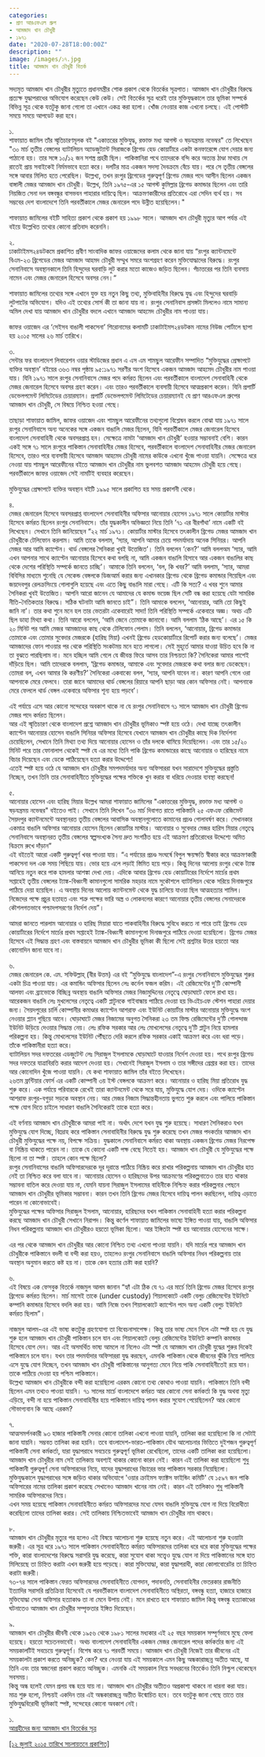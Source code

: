 ```yaml
---
categories:
- প্রাণ আরএফএল গ্রুপ
- আমজাদ খান চৌধুরী
- ১৯৭১
date: "2020-07-28T18:00:00Z"
description: ""
image: /images/১৭.jpg
title: আমজাদ খান চৌধুরী বিতর্ক
---
```

সদ্যমৃত আমজাদ খান চৌধুরীর মৃত্যুতে প্রধানমন্ত্রীর শোক প্রকাশ থেকে বিতর্কের সূত্রপাত। আমজাদ খান চৌধুরীর বিরুদ্ধে প্রত্যক্ষ যুদ্ধাপরাধের অভিযোগ করেছেন কেউ কেউ। সেই বিতর্কের সূত্র ধরেই তার মুক্তিযুদ্ধকালে তার ভূমিকা সম্পর্কে বিভিন্ন সূত্র থেকে যতটুকু জানা গেলো তা এখানে একত্র করা হলো। খোঁজ নেওয়ার কাজ এখনো চলছে। এই পোস্টটি সময়ে সময়ে আপডেট করা হবে।

১.  
শাফায়াত জামিল তাঁর স্মৃতিচারণমূলক বই "একাত্তরের মুক্তিযুদ্ধ, রক্তাক্ত মধ্য আগস্ট ও ষড়যন্ত্রময় নভেম্বর" তে লিখেছেন "৩০ মার্চ তৃতীয় বেঙ্গলের ব্যাটালিয়ন অ্যাডজুট্যান্ট সিরাজকে ব্রিগেড হেড কোয়ার্টারে একটা কনফারেন্সে যোগ দেয়ার জন্য পাঠানো হয়। তার সঙ্গে ১০/১২ জন সশস্ত্র প্রহরী ছিল। পাকিস্তানিরা পথে তাদেরকে বন্দি করে অত্যন্ত ঠাণ্ডা মাথায় সে রাতেই প্রায় সবাইকেই নির্মমভাবে হত্যা করে। দলটির মাত্র একজন সদস্য দৈবক্রমে বেঁচে যায়। পরে সে তৃতীয় বেঙ্গলের সঙ্গে আবার মিলিত হতে পেরেছিল। উল্লেখ্য, তখন রংপুর ব্রিগেডের গুরুত্বপূর্ণ ব্রিগেড মেজর পদে আসীন ছিলেন একজন বাঙ্গালী মেজর আমজাদ খান চৌধুরী। উল্লেখ, তিনি ১৯৭৫-এর ১৫ আগস্ট কুমিল্লার ব্রিগেড কমান্ডার ছিলেন এবং তারি নিয়জিত সেনা দল বঙ্গবন্ধুর বাসভবন পাহারার দায়িত্বে ছিল। আক্রমণকারীদের প্রতিরোধে এরা সেদিন ব্যর্থ হয়। সব সম্ভবের দেশ বাংলাদেশে তিনি পরবর্তীকালে মেজর জেনারেল পদে উন্নীত হয়েছিলেন।"

শাফায়াত জামিলের বইটি সাহিত্য প্রকাশ থেকে প্রকাশ হয় ১৯৯৮ সালে। আমজাদ খান চৌধুরী মৃত্যুর আগ পর্যন্ত এই বইয়ে উল্লেখিত তথ্যের কোনো প্রতিবাদ করেননি।

২.  
ঢাকাটাইমস২৪ডটকমে প্রকাশিত প্রবীণ সাংবাদিক জাফর ওয়াজেদের কলাম থেকে জানা যায় “রংপুর ক্যান্টনমেন্টে বিএম-২৩ ব্রিগেডের মেজর আমজাদ আহমদ চৌধুরী সম্মুখ সমরে অংশগ্রহণ করেন মুক্তিযোদ্ধাদের বিরুদ্ধে। রংপুর সেনানিবাসে অবস্থানকালে তিনি হিন্দুদের ঘরবাড়ি লুট করার মতো কাজেও জড়িত ছিলেন। পঁচাত্তরের পর তিনি ব্যবসায় নামেন এবং মেজর জেনারেল হিসেবে অবসর নেন।“

শাফায়াত জামিলের তথ্যের সঙ্গে এখানে যুক্ত হয় নতুন কিছু তথ্য, মুক্তিবাহিনীর বিরুদ্ধে যুদ্ধ এবং হিন্দুদের ঘরবাড়ি লুটপাটের অভিযোগ। যদিও এই তথ্যের সোর্স কী তা জানা যায় না। রংপুর সেনানিবাস প্রসঙ্গটা মিললেও নামে সামান্য অমিল দেখা যায় আমজাদ খান চৌধুরীর বদলে এখানে আমজাদ আহমেদ চৌধুরীর নাম পাওয়া যায়।

জাফর ওয়াজেদ এর ‘সেইসব বাঙালী পাকসেনা’ শিরোনামের কলামটি ঢাকাটাইমস২৪ডটকম নামের নিউজ পোর্টালে ছাপা হয় ২০১৫ সালের ২৬ মার্চ তারিখে।

৩.  
সেন্টার ফর বাংলাদেশ লিবারেশন ওয়ার স্টাডিজের প্রধান এ এস এম শামছুল আরেফীন সম্পাদিত “মুক্তিযুদ্ধের প্রেক্ষাপটে ব্যক্তির অবস্থান’ বইয়ের ৩৬৩ নম্বর পৃষ্ঠায় ৯৫:১৯৭১ সরণীর অংশ হিসেবে একজন আমজাদ আহমেদ চৌধুরীর নাম পাওয়া যায়। যিনি ১৯৭১ সালে রংপুর সেনানিবাসে মেজর পদে কর্মরত ছিলেন এবং পরবর্তীকালে বাংলাদেশ সেনাবাহিনী থেকে মেজর জেনারেল হিসেবে অবসর গ্রহণ করেন। এবং তারও পরবর্তীকালে ব্যবসায়ী হিসেবে আত্মপ্রকাশ করেন। যিনি প্রপার্টি ডেভেলপমেন্ট লিমিটেডের চেয়ারম্যান। প্রপার্টি ডেভেলপমেন্ট লিমিটেডের চেয়ারম্যানই যে প্রাণ আরএফএল গ্রুপের আমজাদ খান চৌধুরী, সে বিষয়ে নিশ্চিত হওয়া গেছে।

তাছাড়া শাফায়াত জামিল, জাফর ওয়াজেদ এবং শামছুল আরেফীনের তথ্যগুলো বিশ্লেষন করলে বোঝা যায় ১৯৭১ সালে রংপুর সেনানিবাসে অন্য অনেকের সঙ্গে একজন বাঙালি মেজর ছিলেন, যিনি পরবর্তীকালে মেজর জেনারেল হিসেবে বাংলাদেশ সেনাবাহিনী থেকে অবসরপ্রাপ্ত হন। সেক্ষেত্রে নামটা ‘আমজাদ খান চৌধুরী’ হওয়ার সম্ভাবনাই বেশি। কারন একই সঙ্গে ৭১ সালে রংপুরে পাকিস্তান সেনাবাহিনীর মেজর হিসেবে, পরবর্তীকালে বাংলাদেশ সেনাবাহিনীর মেজর জেনারেল হিসেবে, তারও পরে ব্যবসায়ী হিসেবে আমজাদ আহমেদ চৌধুরী নামের কাউকে এখনো খুঁজে পাওয়া যায়নি। সেক্ষেত্রে ধরে নেওয়া যায় শামছুল আরেফীনের বইতে আমজাদ খান চৌধুরীর নাম ভুলবশত আমজাদ আহমেদ চৌধুরী হয়ে গেছে। পরবর্তীকালে জাফর ওয়াজেদ সেই নামটিই ব্যবহার করেছেন।

মুক্তিযুদ্ধের প্রেক্ষাপটে ব্যক্তির অবস্থান বইটি ১৯৯৫ সালে প্রকাশিত হয় সময় প্রকাশনী থেকে।

৪.  
মেজর জেনারেল হিসেবে অবসরপ্রাপ্ত বাংলাদেশ সেনাবাহিনীর অফিসার আনোয়ার হোসেন ১৯৭১ সালে কোয়ার্টার মাস্টার হিসেবে কর্মরত ছিলেন রংপুর সেনানিবাসে। তাঁর যুদ্ধকালীন অভিজ্ঞতা নিয়ে তিনি ’৭১ এর বীরগাঁথা’ নামে একটি বই লিখেছেন। সেখানে তিনি জানিয়েছেন “২২ মার্চ ১৯৭১। কোয়ার্টার মাস্টার হিসেবে তৎকালীন ব্রিগেড মেজর আমজাদ খান চৌধুরীকে টেলিফোন করলাম। আমি তাকে বললাম, ‘স্যার, আপনি আমার চেয়ে পদমর্যাদায় অনেক সিনিয়র। আপনি মেজর আর আমি ক্যাপ্টেন। থার্ড বেঙ্গলের সৈনিকরা খুবই উত্তেজিত’। তিনি বললেন ‘কেন?’ আমি বললঅম ‘স্যার, আমি এখন আপনার সাথে ক্যাপ্টেন আনোয়ার হিসেবে কথা বলছি না, আমি একজন বাঙালি হিসাবে আর একজন বাঙালির কাছ থেকে দেশের পরিস্থিতি সম্পর্কে জানতে চাচ্ছি’। আমাকে তিনি বললেন, ‘বল, কি খবর?’ আমি বললাম, ‘স্যার, আমরা বিবিসির মাধ্যমে শুনেছি যে সেকেন্ড বেঙ্গলকে ডিজআর্ম করার জন্য এখানকার ব্রিগেড থেকে ব্রিগেড কমান্ডার গিয়েছিল এবং জয়দেবপুর রেলক্রসিংয়ে গোলাগুলি হয়েছে এবং এতে কিছু বাঙালি মারা গেছে। এটি কি সত্য? এ খবর শুনে আমার সৈনিকরা খুবই উত্তেজিত। আপনি আরো জানেন যে আমাদের যে কমান্ড ভয়েজ ছিল সেটি বন্ধ করা হয়েছে যেটা সামরিক নীতি-নৈতিকতার বিরুদ্ধে। সঠিক ঘটনাটা আমি জানতে চাই”। তিনি আমাকে বললেন, ‘আনোয়ার, আমি তো কিছুই জানি না’। তার কথা শুনে মনে হল তার ভেতরটা একেবারেই সাদা! তিনি পরিস্থিতি সম্পর্কে একেবারে অজ্ঞ। অথচ এটি ছিল ডাহা মিথ্যা কথা। তিনি আরো বললেন, ‘আমি জেনে তোমাকে জানাবো। আমি বললাম ‘ঠিক আছে’। এর ১৫ কি ২০ মিনিট পর আমি মেজর আমজাদের কাছ থেকে টেলিফোন পেলাম। তিনি বললেন, ‘আনোয়ার, ব্রিগেড কমান্ডার তোমাকে এবং তোমার সুবেদার মেজরকে (হারিছ মিয়া) এখনই ব্রিগেড হেডকোয়ার্টারে রিপোর্ট করার জন্য বলেছে’। মেজর আমজাদের ফোন পাওয়ার পর থেকে পরিস্থিতি সংকটময় মনে হতে লাগলো। সেই মুহূর্তে আমার যাওয়া উচিত হবে কি না তা বুঝতে পারছিলাম না। মনে হচ্ছিল আমি গেলে যে জীবন্ত ফিরে আসব তার নিশ্চয়তা কি? সৈনিকেরা আমার পাশেই দাঁড়িয়ে ছিল। আমি তাদেরকে বললাম, ‘ব্রিগেড কমান্ডার, আমাকে এবং সুবেদার মেজরকে কথা বলার জন্য ডেকেছেন। তোমরা বল, এখন আমার কি করণীয়?’ সৈনিকেরা একবাক্যে বলল, ‘স্যার, আপনি যাবেন না। কারণ আপনি গেলে ওরা আপনাকে মেরে ফেলবে। তারা জানে আমাদের থার্ড বেঙ্গলের রিয়ারে আপনি ছাড়া আর কোন অফিসার নেই। আপনাকে মেরে ফেললে থার্ড বেঙ্গল একেবারে অফিসার শূন্য হয়ে পড়বে’।

এই পর্যায়ে এসে আর কোনো সন্দেহের অবকাশ থাকে না যে রংপুর সেনানিবাসে ৭১ সালে আমজাদ খান চৌধুরী ব্রিগেড মেজর পদে কর্মরত ছিলেন।  
আর এই স্মৃতিচারণ থেকে বাংলাদেশ প্রশ্নে আমজাদ খান চৌধুরীর ভূমিকাও স্পষ্ট হয়ে ওঠে। দেখা যাচ্ছে তৎকালীন ক্যাপ্টেন আনোয়ার হোসেন বাঙালি সিনিয়র অফিসার হিসেবে যেখানে আমজাদ খান চৌধুরীর কাছে দিক নির্দেশনা চেয়েছিলেন, সেখানে তিনি মিথ্যা তথ্য দিয়ে আনোয়ার হোসেন ও তাঁর দলকে থামিয়ে দিয়েছিলেন। এবং তার ১৫/২০ মিনিট পরে তার ফোনালাপ থেকেই স্পষ্ট যে এর মধ্যে তিনি পাকি ব্রিগেড কমান্ডারের কাছে আনোয়ার ও হারিছের নামে বিচার দিয়েছেন এবং ডেকে পাঠিয়েছেন হত্যা করার উদ্দেশ্যে!  
এতেই স্পষ্ট হয়ে ওঠে যে আমজাদ খান চৌধুরীর সমপদমর্যাদার অন্য অফিসাররা যখন সারাদেশে মুক্তিযুদ্ধের প্রস্তুতি নিচ্ছেন, তখন তিনি তার সেনাবাহিনীতে মুক্তিযুদ্ধের পক্ষের শক্তিকে খুন করার বা ধরিয়ে দেওয়ার ব্যবস্থা করছেন!

৫.  
আনোয়ার হোসেন এবং হারিছ মিয়ার উল্লেখ আমরা শাফায়াত জামিলের "একাত্তরের মুক্তিযুদ্ধ, রক্তাক্ত মধ্য আগস্ট ও ষড়যন্ত্রময় নভেম্বর" বইতেও পাই। সেখানে তিনি লিখেন “৩০ মার্চ দিবাগত রাতে পাকিস্তানি ২৫ এফএফ রেজিমেন্ট সৈয়দপুর ক্যান্টনমেন্টে অবস্থানরত তৃতীয় বেঙ্গলের আবাসিক অবস্থানগুলোতে কামানের প্রচণ্ড গোলাবর্ষণ করে। সেখানকার একমাত্র বাঙালি অফিসার আনোয়ার হোসেন ছিলেন কোয়ার্টার মাস্টার। আনোয়ার ও সুবেদার মেজর হারিস মিয়ার নেতৃত্বে সেনানিবাসে অবস্থানরত তৃতীয় বেঙ্গলের স্বল্পসংখ্যক সৈন্য দ্রুত সংগঠিত হয়ে এই আক্রমণ প্রতিরোধের উদ্দেশ্যে অমিত বিক্রমে রুখে দাঁড়ান”  
এই বইতেই আরো একটি গুরুত্বপূর্ণ খবর পাওয়া যায়। “এ পর্যায়ের প্রচণ্ড সংঘর্ষে বিপুল ক্ষয়ক্ষতি স্বীকার করে আক্রমণকারী পাকসেনা দল এক সময় পিছিয়ে যায়। ভোর হয়ে এলে লড়াই স্তিমিত হয়ে পড়ে। কিন্তু দিনের আলোয় রংপুর থেকে ট্যাঙ্ক আনিয়ে নতুন করে পাক হামলার আশঙ্কা দেখা দেয়। এদিকে আবার ব্রিগেড হেড কোয়ার্টারের নির্দেশে মার্চের প্রথম সপ্তাহেই তৃতীয় বেঙ্গলের ট্যাঙ্ক-বিধ্বংসী কামানগুলো সামরিক মহড়ার নামে সুকৌশলে ব্যাটালিয়ন থেকে সরিয়ে দিনাজপুরে পাঠিয়ে দেয়া হয়েছিল। এ অবস্থায় দিনের আলোয় ক্যান্টনমেন্ট থেকে যুদ্ধ চালিয়ে যাওয়া ছিল আত্মহত্যার শামিল। নিজেদের পক্ষে প্রচুর হতাহত এবং শত্রু পক্ষের ভারি অস্ত্র ও লোকবলের কারণে আনোয়ার তৃতীয় বেঙ্গলের সেনাদেরকে কৌশলগতভাবে পশ্চাদপসরণের নির্দেশ দেয়”।

আমরা জানতে পারলাম আনোয়ার ও হারিছ মিয়ারা যাতে পাকবাহিনীর বিরুদ্ধে সুবিধে করতে না পারে তাই ব্রিগেড হেড কোয়ার্টারের নির্দেশে মার্চের প্রথম সপ্তাহেই ট্যাঙ্ক-বিধ্বংসী কামানগুলো দিনাজপুরে পাঠিয়ে দেওয়া হয়েছিলো। ব্রিগেড মেজর হিসেবে এই সিদ্ধান্ত গ্রহণ এবং বাস্তবায়নে আমজাদ খান চৌধুরীর ভূমিকা কী ছিলো সেই প্রশ্নটার উত্তর হয়তো আর কোনোদিন জানা যাবে না।

৬.  
মেজর জেনারেল কে. এম. সফিউল্লাহ্ (বীর উত্তম) এর বই “মুক্তিযুদ্ধে বাংলাদেশ”-এ রংপুর সেনানিবাসে মুক্তিযুদ্ধের শুরুর একটা চিত্র পাওয়া যায়। এর কমান্ডিং অফিসার ছিলেন লেঃ কর্নেল ফজল করিম। এই রেজিমেন্টের দু’টি কোম্পানী আলফা এবং ব্র্যাভোকে বিচ্ছিন্ন অবস্থায় বাঙালি অফিসার মেজর নিজামুদ্দিনের নেতৃত্বে ঘোড়াঘাটে ফেলে রাখা হয়। আরেকজন বাঙালি লেঃ মুখলেসের নেতৃত্বে একটি প্লাটুনকে গাইবান্ধায় পাঠিয়ে দেওয়া হয় ভিএইচএফ স্টেশন পাহারা দেয়ার জন্য। সৈয়দপুরের চার্লি কোম্পানীর কমাণ্ডার ক্যাপ্টেন আশরাফ এবং ইউনিট কোয়ার্টার মাস্টার আনোয়ার মুক্তিযুদ্ধে অংশ নেওয়ার প্ল্যান গুছিয়ে আনে। ঘোড়াঘাটে মেজর নিজামের অনুগত সৈনিকরা ২৩ তম ফিল্ড রেজিমেন্টের দু’টি গোলন্দাজ ইউনিট উড়িয়ে দেওয়ার সিদ্ধান্ত নেয়। লেঃ রফিক সরকার আর লেঃ মোখলেসের নেতৃত্বে দু’টি প্লাটুন নিয়ে হামলার পরিকল্পনা হয়। কিন্তু মোখলেসের ইউনিট পৌঁছতে দেরি করলে রফিক সরকার একাই আক্রমণ করে এবং ধরা পড়ে। তাঁকে পাকিস্তানীরা হত্যা করে।  
ব্যাটালিয়ন সদর দফতরের এডজুটেন্ট লেঃ সিরাজুল ইসলামকে ঘোড়াঘাটে যাওয়ার নির্দেশ দেওয়া হয়। পথে রংপুর ব্রিগেড সদর দফতরে যাত্রাবিরতি করার আদেশ দেওয়া হয়। সেখানেই সিরাজুল ইসলাম ও তার সঙ্গীদের গ্রেপ্তার করা হয়। তাদের আর কোনোদিন খুঁজে পাওয়া যায়নি। যে কথা শাফায়াত জামিল তাঁর বইতে লিখেছেন।  
২৬তম ফ্রন্টিয়ার ফোর্স এর একটি কোম্পানী ৩য় ইস্ট বেঙ্গলকে আক্রমণ করে। আনোয়ার ও হারিছ মিয়া প্রতিরোধ যুদ্ধ শুরু করে। এক পর্যায়ে পরিবারকে রেখেই তারা ক্যান্টনমেন্ট থেকে সরে যায়, মুক্তিযুদ্ধে যোগ দেয়। ওদিকে ক্যাপ্টেন আশরাফ রংপুর-বগুড়া সড়কে অবস্থান নেয়। আর মেজর নিজাম সিদ্ধান্তহীনতায় ভুগতে শুরু করলে এবং পালিয়ে পাকিস্তান পক্ষে যোগ দিতে চাইলে সাধারণ বাঙালি সৈনিকেরাই তাকে হত্যা করে।

এই বর্ণনায় আমজাদ খান চৌধুরীকে আমরা পাই না। অর্থাৎ দেশে যখন যুদ্ধ শুরু হয়েছে। সাধারণ সৈনিকরাও যখন মুক্তিযুদ্ধে যোগ দিচ্ছে, বিদ্রোহ করে পাকিস্তান সেনাবাহিনীর বিরুদ্ধে যুদ্ধ শুরু করেছে তখন মেজর পদকর্তার আমজাদ খান চৌধুরী মুক্তিযুদ্ধের পক্ষে নয়, বিপক্ষে সক্রিয়। যুদ্ধকালে সেনানিবাসে কর্মরত থাকা অবস্থায় একজন ব্রিগেড মেজর নিরপেক্ষ বা নিষ্ক্রিয় থাকতে পারেন না। তাকে যে কোনো একটি পক্ষ বেছে নিতেই হয়। আমজাদ খান চৌধুরী যে মুক্তিযুদ্ধের পক্ষে ছিলো না তা স্পষ্ট। তাহলে কোন পক্ষে ছিলো?  
রংপুর সেনানিবাসের বাঙালি অফিসারদেরকে দূর দূরান্তে পাঠিয়ে নিষ্ক্রিয় করে রাখার পরিকল্পনায় আমজাদ খান চৌধুরীর হাত নেই তা নিশ্চিত করে বলা যাবে না। আনোয়ার হোসেন ও হারিছদের উপর আক্রমণের পরিকল্পনাতেও তার হাত থাকার সম্ভাবনা বাতিল করে দেওয়া যায় না, যেমনি যায়না সিরাজুল ইসলামের বাহিনীকে নিশ্চিহ্ন করার পরিকল্পনার পেছনে আমজাদ খান চৌধুরীর ভূমিকার সম্ভাবনা। কারন তখন তিনি ব্রিগেড মেজর হিসেবে দায়িত্ব পালন করছিলেন, দায়িত্ব এড়াতে পারেন না কোনোভাবেই।  
মুক্তিযুদ্ধের পক্ষের অফিসার সিরাজুল ইসলাম, আনোয়ার, হারিছদের যখন পাকিস্তান সেনাবাহিনী হত্যা করার পরিকল্পনা করছে আমজাদ খান চৌধুরী সেখানে নিরাপদ। কিন্তু কর্ণেল শাফায়াত জামিলের ভাষ্যে ইঙ্গিত পাওয়া যায়, বাঙালি অফিসার নিধন পরিকল্পনায় আমজাদ খান চৌধুরীরও হয়তো ভূমিকা ছিলো। আর ইঙ্গিতটা স্পষ্ট হয় আনোয়ার হোসেনের সাক্ষে।

এর পর থেকে আমজাদ খান চৌধুরীর আর কোনো নিশ্চিত তথ্য এখনো পাওয়া যায়নি। যদি মার্চের পরে আমজাদ খান চৌধুরীকে পাকিস্তানে বদলী বা বন্দী করা হয়ও, তাহলেও রংপুর সেনানিবাসে বাঙালি অফিসার নিধন পরিকল্পনায় তার অবস্থান অনুমান করতে কষ্ট হয় না। তাকে কেন হত্যার চেষ্টা করা হয়নি?

৬.  
এই বিষয়ে এক ফেসবুক বিতর্কে নাজমুল আলম জানান “হ্যাঁ এটা ঠিক যে ৭১ এর মার্চে তিনি ব্রিগেড মেজর হিসেবে রংপুর ব্রিগেডে কর্মরত ছিলেন। মার্চ মাসেই তাকে (under custody) শিয়ালকোটে একটি বেলুচ রেজিমেন্টের ইউনিটে কম্পানি কমান্ডার হিসেবে বদলি করা হয়। আমি নিজে তখন শিয়ালকোটে ক্যাপ্টেন পদে অন্য একটি বেলুচ ইউনিটে কর্মরত ছিলাম”।

নাজমুল আলম-এর এই ভাষ্য কতটুকু গ্রহণযোগ্য তা বিবেচনাসাপেক্ষ। কিন্তু তার ভাষ্য মেনে নিলে এটা স্পষ্ট হয় যে যুদ্ধ শুরু হলে আমজাদ খান চৌধুরী পাকিস্তান চলে যান এবং শিয়ালকোটে বেলুচ রেজিমেন্টের ইউনিটে কম্পানি কমান্ডার হিসেবে যোগ দেন। আর এই অসমর্থিত ভাষ্য আমলে না নিলেও এটা স্পষ্ট যে আমজাদ খান চৌধুরী যুদ্ধের শুরুর দিকেই পাকিস্তানে চলে যান। যখন তার পদমর্যাদার অফিসাররা যুদ্ধ করছেন, এমনকি পাকিস্তান থেকে জীবনের ঝুঁকি নিয়ে পালিয়ে এসে যুদ্ধে যোগ দিচ্ছেন, তখন আমজাদ খান চৌধুরী পাকিস্তানের আনুগত্য মেনে নিয়ে পাকি সেনাবাহিনীতেই রয়ে যান। তাকে পাঠিয়ে দেওয়া হয় পশ্চিম পাকিস্তানে।  
উল্লেখ্য আমজাদ খান চৌধুরীকে বন্দী করা হয়েছিলো এরকম কোনো তথ্য কোথাও পাওয়া যায়নি। পাকিস্তানে তিনি বন্দী ছিলেন এমন তথ্যও পাওয়া যায়নি। ৭১ সালের মার্চে বাংলাদেশে কর্মরত আর কোনো সেনা কর্মকর্তা কি যুদ্ধ অথবা মৃত্যু এড়িয়ে, বন্দী না হয়ে পাকিস্তান সেনাবাহিনীর হয়ে পাকিস্তানে দায়িত্ব পালন করার সুযোগ পেয়েছিলেন? আর কোনো সৌভাগ্যবান কি আছে এরকম?

৭.  
আত্মসমর্পনকারী ৯৩ হাজার পাকিস্তানী সেনার কোনো তালিকা এখনো পাওয়া যায়নি, তালিকা করা হয়েছিলো কি না সেটাই জানা যায়নি। সম্ভবত তালিকা করা হয়নি। তবে বাংলাদেশ-ভারত-পাকিস্তান যৌথ আলোচনার ভিত্তিতে দুইশজন গুরুত্বপূর্ণ পাকিস্তানী সেনা কর্মকর্তা, যারা যুদ্ধাপরাধে সবচেয়ে গুরুত্বপূর্ণ ভূমিকা রেখেছিলো, তাদের একটি তালিকা করা হয়েছিলো। আমজাদ খান চৌধুরীর নাম সেই তালিকায় অবশ্যই থাকার কোনো কারন নেই। কারন এই তালিকা করা হয়েছিলো শুধু পাকিস্তানী গুরুত্বপূর্ণ সেনা অফিসারদের নিয়ে, যাদের যুদ্ধাপরাধের বিচারের ভার পাকিস্তান সরকার নিয়েছিলো।  
মুক্তিযুদ্ধকালে যুদ্ধাপরাধের সঙ্গে জড়িত থাকার অভিযোগে 'ওয়ার ক্রাইমস ফ্যাক্টস ফাইন্ডিং কমিটি' যে ১৫৯৭ জন পাকি অফিসারের নামের তালিকা প্রকাশ করেছে সেখানেও আমজাদ খানের নাম নেই। কারন এই তালিকাও শুধু পাকিস্তানী সামরিক অফিসারদের নিয়ে।  
এখন সময় হয়েছে পাকিস্তান সেনাবাহিনীতে কর্মরত অফিসারদের মধ্যে যেসব বাঙালি মুক্তিযুদ্ধে যোগ না দিয়ে বিরোধীতা করেছিলো তাদের তালিকা করার। সেই তালিকায় নিশ্চিতভাবেই আমজাদ খান চৌধুরীর নাম থাকবে।

৮.  
আমজাদ খান চৌধুরীর মৃত্যুর পর হলেও এই বিষয়ে আলোচনা শুরু হয়েছে নতুন করে। এই আলোচনা শুরু হওয়াটা জরুরী। এর সূত্র ধরে ১৯৭১ সালে পাকিস্তান সেনাবাহিনীতে কর্মরত অফিসারদের তালিকা ধরে ধরে কারা মুক্তিযুদ্ধের পক্ষের শক্তি, কারা বাংলাদেশের বিরুদ্ধে সরাসরি যুদ্ধ করেছে, কারা সুযোগ থাকা সত্ত্বেও যুদ্ধে যোগ না দিয়ে পাকিস্তানের সঙ্গে হাত মিলিয়েছে তা চিহ্নিত করাটা এখন জরুরী হয়ে পড়েছে। কারা মুক্তিযোদ্ধা, কারা যুদ্ধাপরাধী, কারা কোলাবোরেটর তা চিহ্নিত করাটা জরুরী।  
৭৩-৭৪ সালে পাকিস্তান ফেরত অফিসারদের সেনাবাহিনীতে যোগদান, পদাবনতি, সেনাবাহিনীর ভেতরকার রাজনীতি ইত্যাদির সরাসরি প্রতিক্রিয়া হিসেবেই যে পরবর্তীকালে বাংলাদেশ সেনাবাহিনীতে অস্থিরতা, বঙ্গবন্ধু হত্যা, হাজারে হাজারে মুক্তিযোদ্ধা সেনা অফিসার হত্যাকাণ্ড তা না মেনে উপায় নেই। মনে রাখতে হবে শাফায়াত জামিল কিন্তু বঙ্গবন্ধু হত্যাকাণ্ডের ঘটনাতেও আমজাদ খান চৌধুরীর সম্পৃক্ততার ইঙ্গিত দিয়েছেন।

৯.  
আমজাদ খান চৌধুরীর জীবনী থেকে ১৯৫৬ থেকে ১৯৮১ সালের মধ্যকার এই ২৫ বছর সময়কাল সম্পূর্ণভাবে মুছে ফেলা হয়েছে। হয়তো সচেতনভাবেই। অথচ বাংলাদেশ সেনাবাহিনীর একজন মেজর জেনারেল পদের কর্মকর্তার জন্য এই সময়কালটিই সবচেয়ে গুরুত্বপূর্ণ। বিশেষ করে ৭১ পরবর্তী সময়ে। আমজাদ খান চৌধুরী নিজেই তার জীবনের এই সময়কালটা প্রকাশ করতে অনিচ্ছুক? কেন? ধরে নেওয়া যায় এই সময়কালে এমন কিছু অন্ধকারাচ্ছন্ন অতীত আছে, যা তিনি এবং তার স্বজনেরা প্রকাশ করতে অনিচ্ছুক। এমনকি এই সময়কাল নিয়ে সবধরনের বিতর্কেও তিনি নিশ্চুপ থেকেছেন সবসময়।  
কিন্তু অন্ধ হলেই যেমন প্রলয় বন্ধ হয়ে যায় না। আমজাদ খান চৌধুরীর অতীতও অপ্রকাশ্য থাকবে না ধারনা করা যায়। মাত্র শুরু হলো, নিশ্চয়ই একদিন তার এই অন্ধকারাচ্ছন্ন অতীত উন্মোচিত হবে। তবে যতটুকু জানা গেছে তাতে তার মুক্তিযুদ্ধবিরোধী ভূমিকাই স্পষ্ট, সন্দেহের কোনো অবকাশ নেই।

১.  
[আগ্রহীদের জন্য আমজাদ খান বিতর্কের সূত্র](http://www.sachalayatan.com/yhoque/54727)

[\[১২ জুলাই ২০১৫ তারিখে সচলায়তনে প্রকাশিত\]](http://www.sachalayatan.com/nazrul_islam/54742)